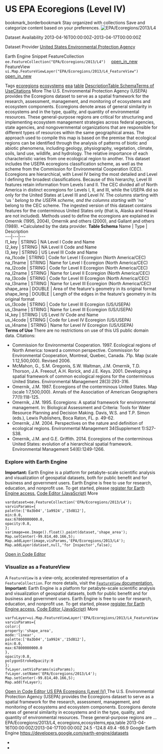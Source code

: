  
#  US EPA Ecoregions (Level IV) 
bookmark_borderbookmark Stay organized with collections  Save and categorize content based on your preferences.
![EPA/Ecoregions/2013/L4](https://developers.google.com/earth-engine/datasets/images/EPA/EPA_Ecoregions_2013_L4_sample.png) 

Dataset Availability
    2013-04-16T00:00:00Z–2013-04-17T00:00:00Z 

Dataset Provider
     [ United States Environmental Protection Agency ](https://www.epa.gov/eco-research/level-iii-and-iv-ecoregions-continental-united-states) 

Earth Engine Snippet
     FeatureCollection `    ee.FeatureCollection("EPA/Ecoregions/2013/L4")   ` [ open_in_new ](https://code.earthengine.google.com/?scriptPath=Examples:Datasets/EPA/EPA_Ecoregions_2013_L4)      FeatureView  `    ui.Map.FeatureViewLayer("EPA/Ecoregions/2013/L4_FeatureView")   ` [ open_in_new ](https://code.earthengine.google.com/?scriptPath=Examples:Datasets/EPA/EPA_Ecoregions_2013_L4_FeatureView) 

Tags
     [ecoregions](https://developers.google.com/earth-engine/datasets/tags/ecoregions) [ecosystems](https://developers.google.com/earth-engine/datasets/tags/ecosystems) [epa](https://developers.google.com/earth-engine/datasets/tags/epa) [table](https://developers.google.com/earth-engine/datasets/tags/table)
[Description](https://developers.google.com/earth-engine/datasets/catalog/EPA_Ecoregions_2013_L4#description)[Table Schema](https://developers.google.com/earth-engine/datasets/catalog/EPA_Ecoregions_2013_L4#table-schema)[Terms of Use](https://developers.google.com/earth-engine/datasets/catalog/EPA_Ecoregions_2013_L4#terms-of-use)[Citations](https://developers.google.com/earth-engine/datasets/catalog/EPA_Ecoregions_2013_L4#citations) More
The U.S. Environmental Protection Agency (USEPA) provides the Ecoregions dataset to serve as a spatial framework for the research, assessment, management, and monitoring of ecosystems and ecosystem components. Ecoregions denote areas of general similarity in ecosystems and in the type, quality, and quantity of environmental resources. These general-purpose regions are critical for structuring and implementing ecosystem management strategies across federal agencies, state agencies, and nongovernmental organizations that are responsible for different types of resources within the same geographical areas.
The approach used to compile this map is based on the premise that ecological regions can be identified through the analysis of patterns of biotic and abiotic phenomena, including geology, physiography, vegetation, climate, soils, land use, wildlife, and hydrology. The relative importance of each characteristic varies from one ecological region to another.
This dataset includes the USEPA ecoregions classification scheme, as well as the scheme from the Commission for Environmental Cooperation (CEC). Ecoregions are hierarchical, with Level IV being the most detailed and Level I defining the broadest classifications. Because of this hierarchy, Level III features retain information from Levels I and II. The CEC divided all of North America in distinct ecoregions for Levels I, II, and III, while the USEPA did so only for the United States at Level III and Level IV. The columns starting with 'us _' belong to the USEPA scheme, and the columns starting with 'na_ ' belong to the CEC scheme. The ingested version of this dataset contains features for the conterminous United States only (that is, Alaska and Hawaii are not included). Methods used to define the ecoregions are explained in Omernik (1995, 2004), Omernik and others (2000), and Gallant and others (1989).
*Calculated by the data provider.
**Table Schema**
Name | Type | Description  
---|---|---  
l1_key | STRING | NA Level I Code and Name  
l2_key | STRING | NA Level II Code and Name  
l3_key | STRING | US Level III Code and Name  
na_l1code | STRING | Code for Level I Ecoregion (North America/CEC)  
na_l1name | STRING | Name for Level I Ecoregion (North America/CEC)  
na_l2code | STRING | Code for Level II Ecoregion (North America/CEC)  
na_l2name | STRING | Name for Level II Ecoregion (North America/CEC)  
na_l3code | STRING | Code for Level III Ecoregion (North America/CEC)  
na_l3name | STRING | Name for Level III Ecoregion (North America/CEC)  
shape_area | DOUBLE | Area of the feature's geometry in its original format  
shape_leng | DOUBLE | Length of the edges in the feature's geometry in its original format  
us_l3code | STRING | Code for Level III Ecoregion (US/USEPA)  
us_l3name | STRING | Name for Level III Ecoregion (US/USEPA)  
l4_key | STRING | US Level IV Code and Name  
us_l4code | STRING | Code for Level IV Ecoregion (US/USEPA)  
us_l4name | STRING | Name for Level IV Ecoregion (US/USEPA)  
**Terms of Use**
There are no restrictions on use of this US public domain data.
Citations:
  * Commission for Environmental Cooperation. 1997. Ecological regions of North America: toward a common perspective. Commission for Environmental Cooperation, Montreal, Quebec, Canada. 71p. Map (scale 1:12,500,000). Revised 2006.
  * McMahon, G., S.M. Gregonis, S.W. Waltman, J.M. Omernik, T.D. Thorson, J.A. Freeouf, A.H. Rorick, and J.E. Keys. 2001. Developing a spatial framework of common ecological regions for the conterminous United States. Environmental Management 28(3):293-316.
  * Omernik, J.M. 1987. Ecoregions of the conterminous United States. Map (scale 1:7,500,000). Annals of the Association of American Geographers 77(1):118-125.
  * Omernik, J.M. 1995. Ecoregions: A spatial framework for environmental management. In: Biological Assessment and Criteria: Tools for Water Resource Planning and Decision Making. Davis, W.S. and T.P. Simon (eds.), Lewis Publishers, Boca Raton, FL. p. 49-62.
  * Omernik, J.M. 2004. Perspectives on the nature and definition of ecological regions. Environmental Management 34(Supplement 1):S27-S38.
  * Omernik, J.M. and G.E. Griffith. 2014. Ecoregions of the conterminous United States: evolution of a hierarchical spatial framework. Environmental Management 54(6):1249-1266.


### Explore with Earth Engine
**Important:** Earth Engine is a platform for petabyte-scale scientific analysis and visualization of geospatial datasets, both for public benefit and for business and government users. Earth Engine is free to use for research, education, and nonprofit use. To get started, please [register for Earth Engine access.](https://console.cloud.google.com/earth-engine)
[Code Editor (JavaScript)](https://developers.google.com/earth-engine/datasets/catalog/EPA_Ecoregions_2013_L4#code-editor-javascript-sample) More
```
vardataset=ee.FeatureCollection('EPA/Ecoregions/2013/L4');
varvisParams={
palette:['0a3b04','1a9924','15d812'],
min:0.0,
max:67800000000.0,
opacity:0.8,
};
varimage=ee.Image().float().paint(dataset,'shape_area');
Map.setCenter(-99.814,40.166,5);
Map.addLayer(image,visParams,'EPA/Ecoregions/2013/L4');
Map.addLayer(dataset,null,'for Inspector',false);
```
[ Open in Code Editor ](https://code.earthengine.google.com/?scriptPath=Examples:Datasets/EPA/EPA_Ecoregions_2013_L4)
### Visualize as a FeatureView
A `FeatureView` is a view-only, accelerated representation of a `FeatureCollection`. For more details, visit the [ `FeatureView` documentation. ](https://developers.google.com/earth-engine/guides/featureview_overview)
**Important:** Earth Engine is a platform for petabyte-scale scientific analysis and visualization of geospatial datasets, both for public benefit and for business and government users. Earth Engine is free to use for research, education, and nonprofit use. To get started, please [register for Earth Engine access.](https://console.cloud.google.com/earth-engine)
[Code Editor (JavaScript)](https://developers.google.com/earth-engine/datasets/catalog/EPA_Ecoregions_2013_L4#code-editor-javascript-sample) More
```
varfvLayer=ui.Map.FeatureViewLayer('EPA/Ecoregions/2013/L4_FeatureView');
varvisParams={
color:{
property:'shape_area',
mode:'linear',
palette:['0a3b04','1a9924','15d812'],
min:0.0,
max:67800000000.0
},
opacity:0.8,
polygonStrokeOpacity:0
};
fvLayer.setVisParams(visParams);
fvLayer.setName('EPA/Ecoregions/2013/L4');
Map.setCenter(-99.814,40.166,5);
Map.add(fvLayer);
```
[ Open in Code Editor ](https://code.earthengine.google.com/?scriptPath=Examples:Datasets/EPA/EPA_Ecoregions_2013_L4_FeatureView)
[ US EPA Ecoregions (Level IV) ](https://developers.google.com/earth-engine/datasets/catalog/EPA_Ecoregions_2013_L4)
The U.S. Environmental Protection Agency (USEPA) provides the Ecoregions dataset to serve as a spatial framework for the research, assessment, management, and monitoring of ecosystems and ecosystem components. Ecoregions denote areas of general similarity in ecosystems and in the type, quality, and quantity of environmental resources. These general-purpose regions are …
EPA/Ecoregions/2013/L4, ecoregions,ecosystems,epa,table 
2013-04-16T00:00:00Z/2013-04-17T00:00:00Z
24.5 -124.8 49.4 -66.9 
Google Earth Engine
https://developers.google.com/earth-engine/datasets
  * [ ](https://doi.org/https://www.epa.gov/eco-research/level-iii-and-iv-ecoregions-continental-united-states)
  * [ ](https://doi.org/https://developers.google.com/earth-engine/datasets/catalog/EPA_Ecoregions_2013_L4)


